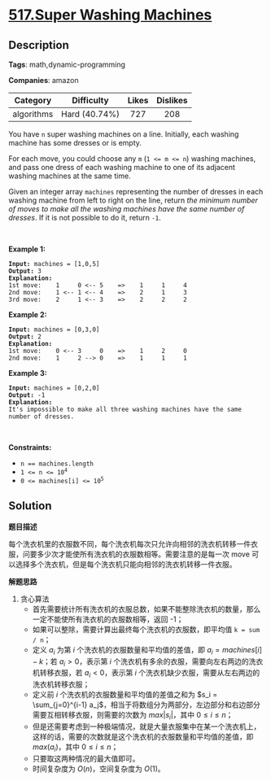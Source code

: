 # [517.Super Washing Machines](https://leetcode.com/problems/super-washing-machines/description/)

## Description

**Tags**: math,dynamic-programming

**Companies**: amazon

|  Category  |  Difficulty   | Likes | Dislikes |
| :--------: | :-----------: | :---: | :------: |
| algorithms | Hard (40.74%) |  727  |   208    |

<p>You have <code>n</code> super washing machines on a line. Initially, each washing machine has some dresses or is empty.</p>
<p>For each move, you could choose any <code>m</code> (<code>1 &lt;= m &lt;= n</code>) washing machines, and pass one dress of each washing machine to one of its adjacent washing machines at the same time.</p>
<p>Given an integer array <code>machines</code> representing the number of dresses in each washing machine from left to right on the line, return <em>the minimum number of moves to make all the washing machines have the same number of dresses</em>. If it is not possible to do it, return <code>-1</code>.</p>
<p>&nbsp;</p>
<p><strong class="example">Example 1:</strong></p>
<pre><code><strong>Input:</strong> machines = [1,0,5]
<strong>Output:</strong> 3
<strong>Explanation:</strong>
1st move:    1     0 &lt;-- 5    =&gt;    1     1     4
2nd move:    1 &lt;-- 1 &lt;-- 4    =&gt;    2     1     3
3rd move:    2     1 &lt;-- 3    =&gt;    2     2     2</code></pre>
<p><strong class="example">Example 2:</strong></p>
<pre><code><strong>Input:</strong> machines = [0,3,0]
<strong>Output:</strong> 2
<strong>Explanation:</strong>
1st move:    0 &lt;-- 3     0    =&gt;    1     2     0
2nd move:    1     2 --&gt; 0    =&gt;    1     1     1</code></pre>
<p><strong class="example">Example 3:</strong></p>
<pre><code><strong>Input:</strong> machines = [0,2,0]
<strong>Output:</strong> -1
<strong>Explanation:</strong>
It&#39;s impossible to make all three washing machines have the same number of dresses.</code></pre>
<p>&nbsp;</p>
<p><strong>Constraints:</strong></p>
<ul>
  <li><code>n == machines.length</code></li>
  <li><code>1 &lt;= n &lt;= 10<sup>4</sup></code></li>
  <li><code>0 &lt;= machines[i] &lt;= 10<sup>5</sup></code></li>
</ul>

## Solution

**题目描述**

每个洗衣机里的衣服数不同，每个洗衣机每次只允许向相邻的洗衣机转移一件衣服，问要多少次才能使所有洗衣机的衣服数相等。需要注意的是每一次 move 可以选择多个洗衣机，但是每个洗衣机只能向相邻的洗衣机转移一件衣服。

**解题思路**

1. 贪心算法
   - 首先需要统计所有洗衣机的衣服总数，如果不能整除洗衣机的数量，那么一定不能使所有洗衣机的衣服数相等，返回 -1；
   - 如果可以整除，需要计算出最终每个洗衣机的衣服数，即平均值 `k = sum / n`；
   - 定义 $a_i$ 为第 $i$ 个洗衣机的衣服数量和平均值的差值，即 $a_i = machines[i] - k$；若 $a_i > 0$，表示第 $i$ 个洗衣机有多余的衣服，需要向左右两边的洗衣机转移衣服，若 $a_i < 0$，表示第 $i$ 个洗衣机缺少衣服，需要从左右两边的洗衣机转移衣服；
   - 定义前 $i$ 个洗衣机的衣服数量和平均值的差值之和为 $s_i = \sum_{j=0}^{i-1} a_j$，相当于将数组分为两部分，左边部分和右边部分需要互相转移衣服，则需要的次数为 $max|s_i|$，其中 $0 \leq i \leq n$；
   - 但是还需要考虑到一种极端情况，就是大量衣服集中在某一个洗衣机上，这样的话，需要的次数就是这个洗衣机的衣服数量和平均值的差值，即 $max(a_i)$，其中 $0 \leq i \leq n$；
   - 只要取这两种情况的最大值即可。
   - 时间复杂度为 $O(n)$，空间复杂度为 $O(1)$。
